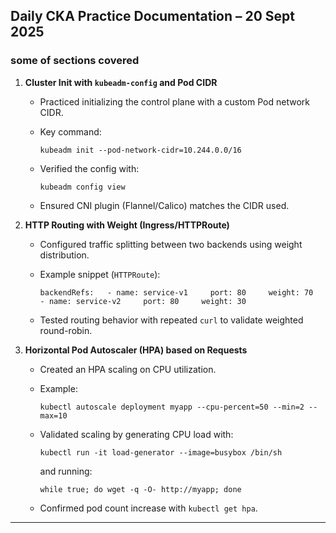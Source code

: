 
## Daily CKA Practice Documentation – 20 Sept 2025

### some of sections covered

1. **Cluster Init with `kubeadm-config` and Pod CIDR**
    
    - Practiced initializing the control plane with a custom Pod network CIDR.
        
    - Key command:
      
        `kubeadm init --pod-network-cidr=10.244.0.0/16`
        
    - Verified the config with:
        
        `kubeadm config view`
        
    - Ensured CNI plugin (Flannel/Calico) matches the CIDR used.
        
2. **HTTP Routing with Weight (Ingress/HTTPRoute)**
    
    - Configured traffic splitting between two backends using weight distribution.
        
    - Example snippet (`HTTPRoute`):
        
        `backendRefs:   - name: service-v1     port: 80     weight: 70   - name: service-v2     port: 80     weight: 30`
        
    - Tested routing behavior with repeated `curl` to validate weighted round-robin.
        
3. **Horizontal Pod Autoscaler (HPA) based on Requests**
    
    - Created an HPA scaling on CPU utilization.
        
    - Example:
        
        `kubectl autoscale deployment myapp --cpu-percent=50 --min=2 --max=10`
        
    - Validated scaling by generating CPU load with:
        
        `kubectl run -it load-generator --image=busybox /bin/sh`
        
        and running:
        
        `while true; do wget -q -O- http://myapp; done`
        
    - Confirmed pod count increase with `kubectl get hpa`.
        
---
